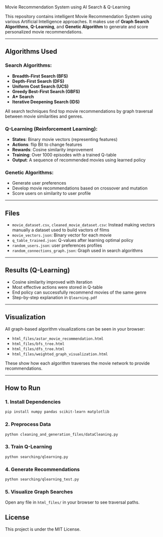 Movie Recommendation System using AI Search & Q-Learning

This repository contains intelligent Movie Recommendation System using various Artificial Intelligence approaches. It makes use of **Graph Search Algorithms**, **Q-Learning**, and **Genetic Algorithm** to generate and score personalized movie recommendations.

---


##  Algorithms Used

### Search Algorithms:
- **Breadth-First Search (BFS)**
- **Depth-First Search (DFS)**
- **Uniform Cost Search (UCS)**
- **Greedy Best-First Search (GBFS)**
- **A\* Search**
- **Iterative Deepening Search (IDS)**

All search techniques find top movie recommendations by graph traversal between movie similarities and genres.

###  Q-Learning (Reinforcement Learning):
- **States**: Binary movie vectors (representing features)
- **Actions**: flip Bit to change features
- **Rewards**: Cosine similarity improvement
- **Training**: Over 1000 episodes with a trained Q-table
- **Output**: A sequence of recommended movies using learned policy

### Genetic Algorithms:
- Generate user preferences 
- Develop movie recommendations based on crossover and mutation
- Score users on similarity to user profile

---

## Files

- `movie_dataset.csv`, `cleaned_movie_dataset.csv`: Instead making vectors manually a dataset used to build vactors of films 
- `movie_vectors.json`: Binary vector for each movie
- `q_table_trained.json`: Q-values after learning optimal policy
- `random_users.json`: user preferences profiles
- `random_connections_graph.json`: Graph used in search algorithms

---

## Results (Q-Learning)

- Cosine similarity improved with iteration
- Most effective actions were stored in Q-table
- End policy can successfully recommend movies of the same genre
- Step-by-step explanation in `Qlearning.pdf`


---

## Visualization

All graph-based algorithm visualizations can be seen in your browser:

- `html_files/astar_movie_recommendation.html`
- `html_files/bfs_tree.html`
- `html_files/dfs_tree.html`
- `html_files/weighted_graph_visualization.html`

These show how each algorithm traverses the movie network to provide recommendations.

---

## How to Run

### 1. Install Dependencies

```bash
pip install numpy pandas scikit-learn matplotlib
```

### 2. Preprocess Data

```bash
python cleaning_and_generation_files/dataCleaning.py
```

### 3. Train Q-Learning

```bash
python searching/qlearning.py
```

### 4. Generate Recommendations

```bash
python searching/qlearning_test.py
```

### 5. Visualize Graph Searches

Open any file in `html_files/` in your browser to see traversal paths.


## License

This project is under the MIT License.
